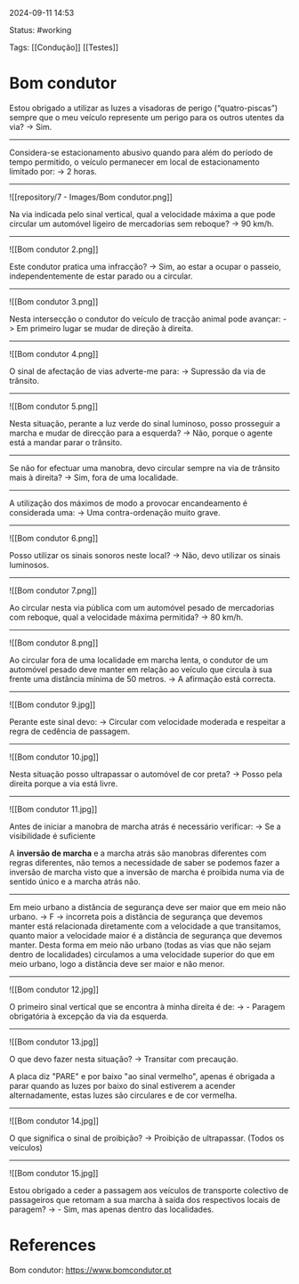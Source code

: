 2024-09-11 14:53

Status: #working

Tags: [[Condução]] [[Testes]] 

# Bom condutor

Estou obrigado a utilizar as luzes a visadoras de perigo (“quatro-piscas”) sempre que o meu veículo represente um perigo para os outros utentes da via? -> Sim.

-----------------------------------------------------------

Considera-se estacionamento abusivo quando para além do período de tempo permitido, o veículo permanecer em local de estacionamento limitado por: -> 2 horas.

-----------------------------------------------------------

![[repository/7 - Images/Bom condutor.png]]

Na via indicada pelo sinal vertical, qual a velocidade máxima a que pode circular um automóvel ligeiro de mercadorias sem reboque? -> 90 km/h.

-----------------------------------------------------------

![[Bom condutor 2.png]]

Este condutor pratica uma infracção? -> Sim, ao estar a ocupar o passeio, independentemente de estar parado ou a circular.

-----------------------------------------------------------

![[Bom condutor 3.png]]

Nesta intersecção o condutor do veículo de tracção animal pode avançar: -> Em primeiro lugar se mudar de direção à direita.

-----------------------------------------------------------

![[Bom condutor 4.png]]

O sinal de afectação de vias adverte-me para: -> Supressão da via de trânsito.

-----------------------------------------------------------

![[Bom condutor 5.png]]

Nesta situação, perante a luz verde do sinal luminoso, posso prosseguir a marcha e mudar de direcção para a esquerda? -> Não, porque o agente está a mandar parar o trânsito.

-----------------------------------------------------------

Se não for efectuar uma manobra, devo circular sempre na via de trânsito mais à direita? -> Sim, fora de uma localidade.

-----------------------------------------------------------

A utilização dos máximos de modo a provocar encandeamento é considerada uma: -> Uma contra-ordenação muito grave.

-----------------------------------------------------------

![[Bom condutor 6.png]]

Posso utilizar os sinais sonoros neste local? -> Não, devo utilizar os sinais luminosos.

-----------------------------------------------------------

![[Bom condutor 7.png]]

Ao circular nesta via pública com um automóvel pesado de mercadorias com reboque, qual a velocidade máxima permitida? -> 80 km/h.

-----------------------------------------------------------

![[Bom condutor 8.png]]

Ao circular fora de uma localidade em marcha lenta, o condutor de um automóvel pesado deve manter em relação ao veículo que circula à sua frente uma distância mínima de 50 metros. -> A afirmação está correcta.

-----------------------------------------------------------

![[Bom condutor 9.jpg]]

Perante este sinal devo: -> Circular com velocidade moderada e respeitar a regra de cedência de passagem.

-----------------------------------------------------------

![[Bom condutor 10.jpg]]

Nesta situação posso ultrapassar o automóvel de cor preta? -> Posso pela direita porque a via está livre.

-----------------------------------------------------------

![[Bom condutor 11.jpg]]

Antes de iniciar a manobra de marcha atrás é necessário verificar: -> Se a visibilidade é suficiente

A **inversão de marcha** e a marcha atrás são manobras diferentes com regras diferentes, não temos a necessidade de saber se podemos fazer a inversão de marcha visto que a inversão de marcha é proibida numa via de sentido único e a marcha atrás não.

-----------------------------------------------------------

Em meio urbano a distância de segurança deve ser maior que em meio não urbano. -> F -> incorreta pois a distância de segurança que devemos manter está relacionada diretamente com a velocidade a que transitamos, quanto maior a velocidade maior é a distância de segurança que devemos manter. Desta forma em meio não urbano (todas as vias que não sejam dentro de localidades) circulamos a uma velocidade superior do que em meio urbano, logo a distância deve ser maior e não menor.

-----------------------------------------------------------

![[Bom condutor 12.jpg]]

O primeiro sinal vertical que se encontra à minha direita é de: -> - Paragem obrigatória à excepção da via da esquerda.

-----------------------------------------------------------

![[Bom condutor 13.jpg]]

O que devo fazer nesta situação? -> Transitar com precaução.

A placa diz "PARE" e por baixo "ao sinal vermelho", apenas é obrigada a parar quando as luzes por baixo do sinal estiverem a acender alternadamente, estas luzes são circulares e de cor vermelha.

-----------------------------------------------------------

![[Bom condutor 14.jpg]]

O que significa o sinal de proibição? -> Proibição de ultrapassar. (Todos os veículos)

-----------------------------------------------------------

![[Bom condutor 15.jpg]]

Estou obrigado a ceder a passagem aos veículos de transporte colectivo de passageiros que retomam a sua marcha à saída dos respectivos locais de paragem? -> - Sim, mas apenas dentro das localidades.



# References

Bom condutor: https://www.bomcondutor.pt

